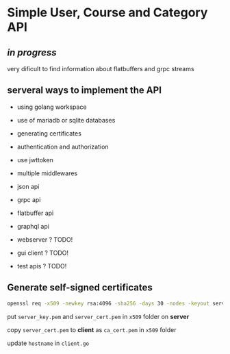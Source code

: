 # Simple User, Course and Category API

## ***in progress***

very dificult to find information about flatbuffers and grpc streams

## serveral ways to implement the API

- using golang workspace
- use of mariadb or sqlite databases

- generating certificates
- authentication and authorization
- use jwttoken
- multiple middlewares
- json api
- grpc api
- flatbuffer api
- graphql api
- webserver ? TODO!
- gui client ? TODO!
- test apis ? TODO!

## Generate self-signed certificates

```bash
openssl req -x509 -newkey rsa:4096 -sha256 -days 30 -nodes -keyout server_key.pem -out server_cert.pem -subj '/C=XX/ST=State/L=City/O=Organization/OU=Section/CN=hostname' -addext 'subjectAltName=DNS:hostname,DNS:localhost'
```

put `server_key.pem` and `server_cert.pem` in `x509` folder on **server**

copy `server_cert.pem` to **client** as `ca_cert.pem` in `x509` folder

update `hostname` in `client.go`

